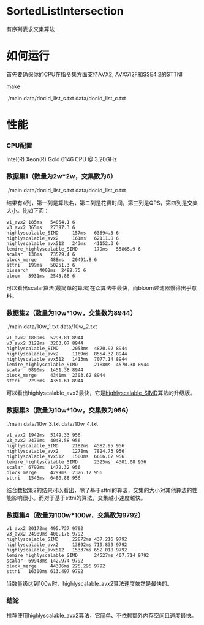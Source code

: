 # SortedListIntersection
有序列表求交集算法

# 如何运行
首先要确保你的CPU在指令集方面支持AVX2, AVX512F和SSE4.2的STTNI

make

./main data/docid_list_s.txt data/docid_list_c.txt

# 性能
### CPU配置
Intel(R) Xeon(R) Gold 6146 CPU @ 3.20GHz

### 数据集1（数量为2w*2w，交集数为6）
./main data/docid_list_s.txt data/docid_list_c.txt

结果有4列，第一列是算法名，第二列是花费时间，第三列是QPS，第四列是交集大小。比如下面：
```
v1_avx2 185ms   54054.1 6
v3_avx2 365ms   27397.3 6
highlyscalable_SIMD     157ms   63694.3 6
highlyscalable_avx2     161ms   62111.8 6
highlyscalable_avx512   243ms   41152.3 6
lemire_highlyscalable_SIMD      179ms   55865.9 6
scalar  136ms   73529.4 6
block_merge     488ms   20491.8 6
sttni   199ms   50251.3 6
bisearch	4002ms	2498.75	6
bloom	3931ms	2543.88	6
```
可以看出scalar算法(最简单的算法)在众算法中最快，而bloom过滤器慢得出乎意料。

### 数据集2（数量为10w*10w，交集数为8944）
./main data/10w_1.txt data/10w_2.txt 
```
v1_avx2 1889ms  5293.81 8944
v3_avx2 3122ms  3203.07 8944
highlyscalable_SIMD     2053ms  4870.92 8944
highlyscalable_avx2     1169ms  8554.32 8944
highlyscalable_avx512   1413ms  7077.14 8944
lemire_highlyscalable_SIMD      2188ms  4570.38 8944
scalar  6890ms  1451.38 8944
block_merge     4341ms  2303.62 8944
sttni   2298ms  4351.61 8944
```
可以看出highlyscalable_avx2最快，它是[highlyscalable_SIMD](http://highlyscalable.wordpress.com/2012/06/05/fast-intersection-sorted-lists-sse/)算法的升级版。

### 数据集3（数量为10w*10w，交集数为956）
./main data/10w_3.txt data/10w_4.txt
```
v1_avx2 1942ms  5149.33 956
v3_avx2 2470ms  4048.58 956
highlyscalable_SIMD     2182ms  4582.95 956
highlyscalable_avx2     1278ms  7824.73 956
highlyscalable_avx512   1500ms  6666.67 956
lemire_highlyscalable_SIMD      2325ms  4301.08 956
scalar  6792ms  1472.32 956
block_merge     4299ms  2326.12 956
sttni   1543ms  6480.88 956
```
结合数据集2的结果可以看出，除了基于sttni的算法，交集的大小对其他算法的性能影响很小。而对于基于sttni的算法，交集越小速度越快。

### 数据集4（数量为100w*100w，交集数为9792）
```
v1_avx2 20172ms 495.737 9792
v3_avx2 24989ms 400.176 9792
highlyscalable_SIMD     22872ms 437.216 9792
highlyscalable_avx2     13892ms 719.839 9792
highlyscalable_avx512   15337ms 652.018 9792
lemire_highlyscalable_SIMD      24527ms 407.714 9792
scalar  69943ms 142.974 9792
block_merge     44386ms 225.296 9792
sttni   16300ms 613.497 9792
```
当数量级达到100w时，highlyscalable_avx2算法速度依然是最快的。

### 结论
推荐使用highlyscalable_avx2算法，它简单、不依赖额外内存空间且速度最快。
